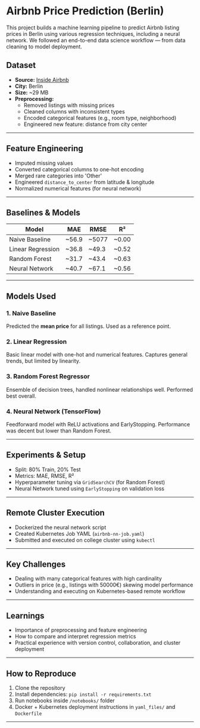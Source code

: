 # Airbnb Price Prediction (Berlin)

This project builds a machine learning pipeline to predict Airbnb listing prices in Berlin using various regression techniques, including a neural network. We followed an end-to-end data science workflow — from data cleaning to model deployment.

## Dataset

- **Source:** [Inside Airbnb](http://insideairbnb.com/get-the-data/)
- **City:** Berlin
- **Size:** ~29 MB
- **Preprocessing:**
  - Removed listings with missing prices
  - Cleaned columns with inconsistent types
  - Encoded categorical features (e.g., room type, neighborhood)
  - Engineered new feature: distance from city center

---

## Feature Engineering

- Imputed missing values
- Converted categorical columns to one-hot encoding
- Merged rare categories into 'Other'
- Engineered `distance_to_center` from latitude & longitude
- Normalized numerical features (for neural network)

---

## Baselines & Models

| Model             | MAE   | RMSE  | R²     |
|------------------|-------|-------|--------|
| Naive Baseline   | ~56.9 | ~5077 | ~0.00  |
| Linear Regression| ~36.8 | ~49.3 | ~0.52  |
| Random Forest     | ~31.7 | ~43.4 | ~0.63  |
| Neural Network    | ~40.7 | ~67.1 | ~0.56  |

---

## Models Used

### 1. Naive Baseline
Predicted the **mean price** for all listings. Used as a reference point.

### 2. Linear Regression
Basic linear model with one-hot and numerical features. Captures general trends, but limited by linearity.

### 3. Random Forest Regressor
Ensemble of decision trees, handled nonlinear relationships well. Performed best overall.

### 4. Neural Network (TensorFlow)
Feedforward model with ReLU activations and EarlyStopping. Performance was decent but lower than Random Forest.

---

## Experiments & Setup

- Split: 80% Train, 20% Test
- Metrics: MAE, RMSE, R²
- Hyperparameter tuning via `GridSearchCV` (for Random Forest)
- Neural Network tuned using `EarlyStopping` on validation loss

---

## Remote Cluster Execution

- Dockerized the neural network script
- Created Kubernetes Job YAML (`airbnb-nn-job.yaml`)
- Submitted and executed on college cluster using `kubectl`

---

##  Key Challenges

- Dealing with many categorical features with high cardinality
- Outliers in price (e.g., listings with 50000€) skewing model performance
- Understanding and executing on Kubernetes-based remote workflow

---

## Learnings

- Importance of preprocessing and feature engineering
- How to compare and interpret regression metrics
- Practical experience with version control, collaboration, and cluster deployment

---

## How to Reproduce

1. Clone the repository  
2. Install dependencies: `pip install -r requirements.txt`
3. Run notebooks inside `/notebooks/` folder
4. Docker + Kubernetes deployment instructions in `yaml_files/` and `Dockerfile`

---




